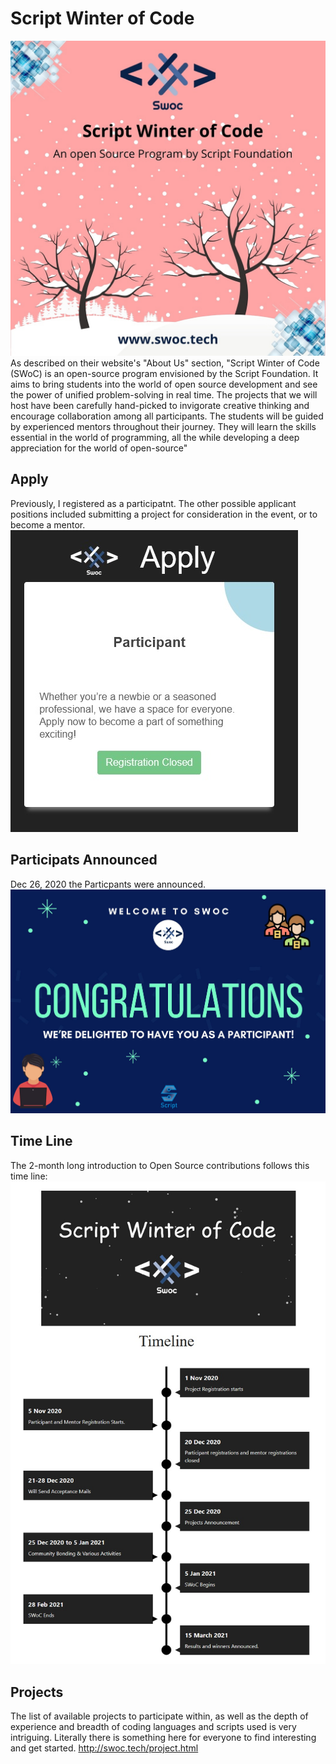 # Script Winter of Code 
![swoc](https://github.com/EO4wellness/T-I-L/blob/main/Images/2021-SWOC-poster.jpeg)
As described on their website's "About Us" section, "Script Winter of Code (SWoC) is an open-source program envisioned by the Script Foundation. It aims to bring students into the world of open source development and see the power of unified problem-solving in real time. The projects that we will host have been carefully hand-picked to invigorate creative thinking and encourage collaboration among all participants.
The students will be guided by experienced mentors throughout their journey. They will learn the skills essential in the world of programming, all the while developing a deep appreciation for the world of open-source"

## Apply
Previously, I registered as a participatnt. The other possible applicant positions included submitting a project for consideration in the event, or to become a mentor. 
![Apply](https://github.com/EO4wellness/T-I-L/blob/main/Images/2020-SWoC-Application-Participant.jpg)

## Participats Announced 
Dec 26, 2020 the Particpants were announced.
![Participants](https://github.com/EO4wellness/T-I-L/blob/main/Images/2020-12-26_SWoC%20Participant.jpg)

## Time Line 
The 2-month long introduction to Open Source contributions follows this time line:
![TimeLine](https://github.com/EO4wellness/T-I-L/blob/main/Images/SWOC-Timeline.jpg)

## Projects
The list of available projects to participate within, as well as the depth of experience and breadth of coding languages and scripts used is very intriguing. Literally there is something here for everyone to find interesting and get started.
http://swoc.tech/project.html
